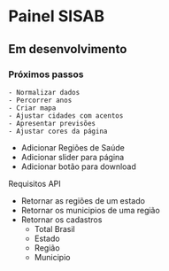 # Painel SISAB

## Em desenvolvimento

### Próximos passos

    - Normalizar dados
    - Percorrer anos
    - Criar mapa
    - Ajustar cidades com acentos
    - Apresentar previsões
    - Ajustar cores da página    
- Adicionar Regiões de Saúde
- Adicionar slider para página
- Adicionar botão para download


Requisitos API

- Retornar as regiões de um estado
- Retornar os municipios de uma região
- Retornar os cadastros
    - Total Brasil
    - Estado
    - Região
    - Municipio
